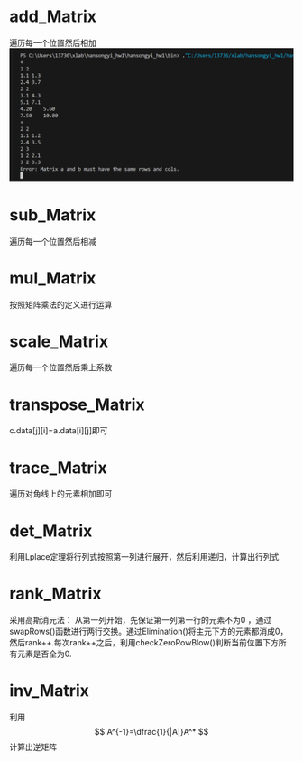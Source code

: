 # add_Matrix
遍历每一个位置然后相加
![](image/add.png)
# sub_Matrix
遍历每一个位置然后相减
# mul_Matrix
按照矩阵乘法的定义进行运算
# scale_Matrix
遍历每一个位置然后乘上系数
# transpose_Matrix
c.data[j][i]=a.data[i][j]即可
# trace_Matrix
遍历对角线上的元素相加即可
# det_Matrix
利用Lplace定理将行列式按照第一列进行展开，然后利用递归，计算出行列式
# rank_Matrix
采用高斯消元法：
从第一列开始，先保证第一列第一行的元素不为0 ，通过swapRows()函数进行两行交换。通过Elimination()将主元下方的元素都消成0，然后rank++.每次rank++之后，利用checkZeroRowBlow()判断当前位置下方所有元素是否全为0.
# inv_Matrix
利用
$$
A^{-1}=\dfrac{1}{|A|}A^*
$$
计算出逆矩阵
